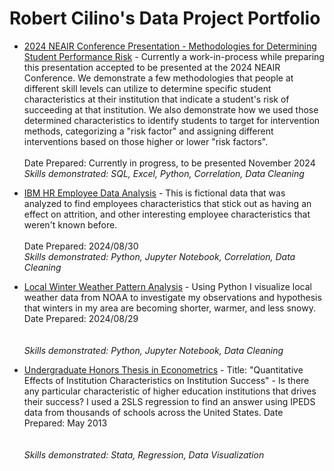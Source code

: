# Robert Cilino's Data Project Portfolio

* [2024 NEAIR Conference Presentation - Methodologies for Determining Student Performance Risk]() - Currently a work-in-process while preparing this presentation accepted to be presented at the 2024 NEAIR Conference. We demonstrate a few methodologies that people at different skill levels can utilize to determine specific student characteristics at their institution that indicate a student's risk of succeeding at that institution. We also demonstrate how we used those determined characteristics to identify students to target for intervention methods, categorizing a "risk factor" and assigning different interventions based on those higher or lower "risk factors".<br><br>
Date Prepared: Currently in progress, to be presented November 2024
\
*Skills demonstrated: SQL, Excel, Python, Correlation, Data Cleaning*

* [IBM HR Employee Data Analysis]() - This is fictional data that was analyzed to find employees characteristics that stick out as having an effect on attrition, and other interesting employee characteristics that weren't known before.<br><br>
Date Prepared: 2024/08/30
\
*Skills demonstrated: Python, Jupyter Notebook, Correlation, Data Cleaning*

* [Local Winter Weather Pattern Analysis](https://rawcdn.githack.com/rcilino/Data-Project-Portfolio/49719b2953ea8e7cc1954ae756d11c7dc3f6f44f/Local_Winter_Weather_Analysis.html) - Using Python I visualize local weather data from NOAA to investigate my observations and hypothesis that winters in my area are becoming shorter, warmer, and less snowy.
Date Prepared: 2024/08/29<br><br>
\
*Skills demonstrated: Python, Jupyter Notebook, Data Cleaning*

* [Undergraduate Honors Thesis in Econometrics](https://github.com/rcilino/Data-Project-Portfolio/blob/main/Econometrics_Thesis-Quantitative_Effects_of_Institution_Characteristics_on_Institution_Success.png) - Title: "Quantitative Effects of Institution Characteristics on Institution Success" - Is there any particular characteristic of higher education institutions that drives their success? I used a 2SLS regression to find an answer using IPEDS data from thousands of schools across the United States.
Date Prepared: May 2013<br><br>
\
*Skills demonstrated: Stata, Regression, Data Visualization*



